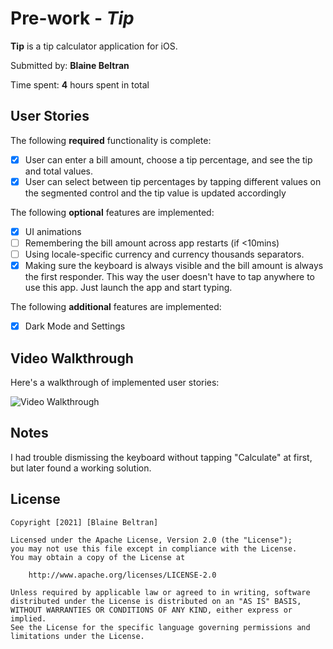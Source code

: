 # Pre-work - *Tip*

**Tip** is a tip calculator application for iOS.

Submitted by: **Blaine Beltran**

Time spent: **4** hours spent in total

## User Stories

The following **required** functionality is complete:

- [x] User can enter a bill amount, choose a tip percentage, and see the tip and total values.
- [x] User can select between tip percentages by tapping different values on the segmented control and the tip value is updated accordingly

The following **optional** features are implemented:

- [x] UI animations
- [ ] Remembering the bill amount across app restarts (if <10mins)
- [ ] Using locale-specific currency and currency thousands separators.
- [x] Making sure the keyboard is always visible and the bill amount is always the first responder. This way the user doesn't have to tap anywhere to use this app. Just launch the app and start typing.

The following **additional** features are implemented:

- [x] Dark Mode and Settings

## Video Walkthrough

Here's a walkthrough of implemented user stories:

<img src='https://user-images.githubusercontent.com/55524257/138771401-5f3bcf09-7155-40e6-a651-3d8324544b4e.mov' title='Video Walkthrough' width='' alt='Video Walkthrough' />

## Notes

I had trouble dismissing the keyboard without tapping "Calculate" at first, but later found a working solution.

## License

    Copyright [2021] [Blaine Beltran]

    Licensed under the Apache License, Version 2.0 (the "License");
    you may not use this file except in compliance with the License.
    You may obtain a copy of the License at

        http://www.apache.org/licenses/LICENSE-2.0

    Unless required by applicable law or agreed to in writing, software
    distributed under the License is distributed on an "AS IS" BASIS,
    WITHOUT WARRANTIES OR CONDITIONS OF ANY KIND, either express or implied.
    See the License for the specific language governing permissions and
    limitations under the License.

